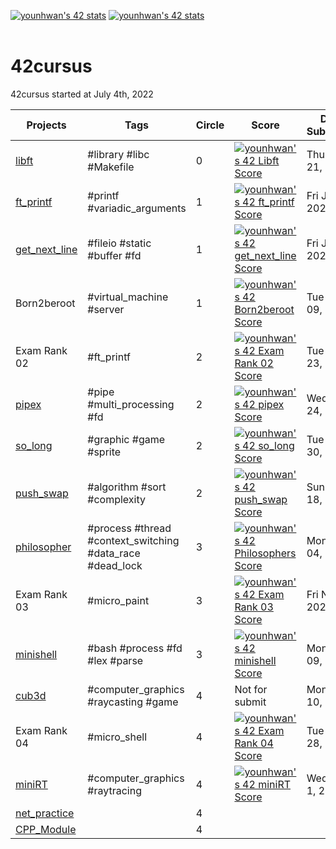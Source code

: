 [![younhwan's 42 stats](http://is.am/572u)](https://github.com/JaeSeoKim/badge42)
[![younhwan's 42 stats](https://badge42.vercel.app/api/v2/cl8h1sspf00640gjzpe8t5f1y/stats?cursusId=21&coalitionId=85)](https://github.com/JaeSeoKim/badge42)
<br/><br/>

# 42cursus
42cursus started at July 4th, 2022

| Projects | Tags | Circle | Score | Date Submitted |
| -------- | ---- | ------ | ----- | -------------- |
| [libft](./libft) | #library #libc #Makefile | 0 | [![younhwan's 42 Libft Score](http://is.am/56pm)](https://github.com/JaeSeoKim/badge42) | Thu Jul 21, 2022 |
| [ft_printf](./ft_printf) | #printf #variadic_arguments | 1 | [![younhwan's 42 ft_printf Score](http://is.am/56px)](https://github.com/JaeSeoKim/badge42) | Fri Jul 22, 2022 |
| [get_next_line](./get_next_line) | #fileio #static #buffer #fd | 1 | [![younhwan's 42 get_next_line Score](http://is.am/56pp)](https://github.com/JaeSeoKim/badge42) | Fri Jul 29, 2022 |
| Born2beroot | #virtual_machine #server | 1 | [![younhwan's 42 Born2beroot Score](http://is.am/56pq)](https://github.com/JaeSeoKim/badge42) | Tue Aug 09, 2022 |
| Exam Rank 02  |  #ft_printf | 2 | [![younhwan's 42 Exam Rank 02 Score](http://is.am/56pr)](https://github.com/JaeSeoKim/badge42) | Tue Aug 23, 2022 |
| [pipex](./pipex) | #pipe #multi_processing #fd | 2 | [![younhwan's 42 pipex Score](http://is.am/56ps)](https://github.com/JaeSeoKim/badge42) | Wed Aug 24, 2022 |
| [so_long](./so_long) | #graphic #game #sprite | 2 | [![younhwan's 42 so_long Score](http://is.am/56pt)](https://github.com/JaeSeoKim/badge42) | Tue Aug 30, 2022 |
| [push_swap](./push_swap) | #algorithm #sort #complexity | 2 | [![younhwan's 42 push_swap Score](http://is.am/56pu)](https://github.com/JaeSeoKim/badge42) | Sun Sep 18, 2022 |
| [philosopher](./philosopher) | #process #thread #context_switching #data_race #dead_lock | 3 | [![younhwan's 42 Philosophers Score](https://badge42.vercel.app/api/v2/cl8h1sspf00640gjzpe8t5f1y/project/2791811)](https://github.com/JaeSeoKim/badge42) | Mon Oct 04, 2022 |
| Exam Rank 03 | #micro_paint | 3 | [![younhwan's 42 Exam Rank 03 Score](https://badge42.vercel.app/api/v2/cl8h1sspf00640gjzpe8t5f1y/project/2864285)](https://github.com/JaeSeoKim/badge42) | Fri Nov 4, 2022 |
| [minishell](https://github.com/Younganswer/minishell/tree/main) | #bash #process #fd #lex #parse | 3 | [![younhwan's 42 minishell Score](https://badge42.vercel.app/api/v2/cl8h1sspf00640gjzpe8t5f1y/project/2895599)](https://github.com/JaeSeoKim/badge42) | Mon Jan 09, 2023 |
| [cub3d](https://github.com/Younganswer/cub3d/tree/main) | #computer_graphics #raycasting #game | 4 | Not for submit | Mon Feb 10, 2023 |
| Exam Rank 04 | #micro_shell | 4 | [![younhwan's 42 Exam Rank 04 Score](https://badge42.vercel.app/api/v2/cl8h1sspf00640gjzpe8t5f1y/project/2979989)](https://github.com/JaeSeoKim/badge42) | Tue Feb 28, 2023 |
| [miniRT](https://github.com/Younganswer/miniRT/tree/main) | #computer_graphics #raytracing | 4 | [![younhwan's 42 miniRT Score](https://badge42.vercel.app/api/v2/cl8h1sspf00640gjzpe8t5f1y/project/2961040)](https://github.com/JaeSeoKim/badge42) | Wed Mar 1, 2023 |
| [net_practice](./net_practice)  |  | 4 |  |  |
| [CPP_Module](./CPP_Module) |  | 4 |  |  |